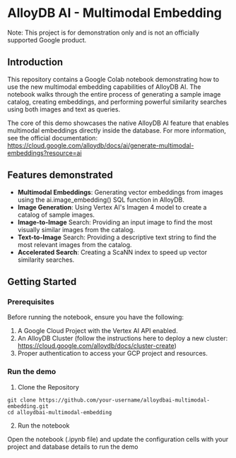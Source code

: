 # AlloyDB AI - Multimodal Embedding

Note: This project is for demonstration only and is not an officially supported Google product.

## Introduction

This repository contains a Google Colab notebook demonstrating how to use the new multimodal embedding capabilities of AlloyDB AI. The notebook walks through the entire process of generating a sample image catalog, creating embeddings, and performing powerful similarity searches using both images and text as queries.

The core of this demo showcases the native AlloyDB AI feature that enables multimodal embeddings directly inside the database. For more information, see the official documentation: https://cloud.google.com/alloydb/docs/ai/generate-multimodal-embeddings?resource=ai

## Features demonstrated

- **Multimodal Embeddings**: Generating vector embeddings from images using the ai.image_embedding() SQL function in AlloyDB.
- **Image Generation**: Using Vertex AI's Imagen 4 model to create a catalog of sample images.
- **Image-to-Image** Search: Providing an input image to find the most visually similar images from the catalog.
- **Text-to-Image** Search: Providing a descriptive text string to find the most relevant images from the catalog.
- **Accelerated Search**: Creating a ScaNN index to speed up vector similarity searches.

## Getting Started

### Prerequisites

Before running the notebook, ensure you have the following:

1. A Google Cloud Project with the Vertex AI API enabled.
2. An AlloyDB Cluster (follow the instructions here to deploy a new cluster: https://cloud.google.com/alloydb/docs/cluster-create)
3. Proper authentication to access your GCP project and resources.

### Run the demo

1. Clone the Repository
```
git clone https://github.com/your-username/alloydbai-multimodal-embedding.git
cd alloydbai-multimodal-embedding
```

2. Run the notebook

Open the notebook (.ipynb file) and update the configuration cells with your project and database details to run the demo

